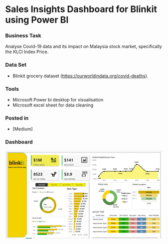 # Sales Insights Dashboard for Blinkit using Power BI 

### Business Task
Analyse Covid-19 data and its impact on Malaysia stock market, specifically the KLCI Index Price.

### Data Set
- Blinkit grocery dataset (https://ourworldindata.org/covid-deaths).

### Tools
- Microsoft Power bi desktop for visualisation 
- Microsoft excel sheet for data cleaning 
### Posted in
- [Medium]

### Dashboard

<img src="https://github.com/sucharitade/blinkit-dashboard/blob/main/Screenshot%20(673).png?raw=true" width="800" alt="Dashboard Screenshot">
